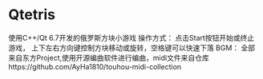 # Qtetris
使用C++/Qt 6.7开发的俄罗斯方块小游戏
操作方式：
点击Start按钮开始或终止游戏，
上下左右方向键控制方块移动或旋转，空格键可以快速下落
BGM：
全部来自东方Project,使用开源编曲软件进行编曲，midi文件来自仓库https://github.com/AyHa1810/touhou-midi-collection
